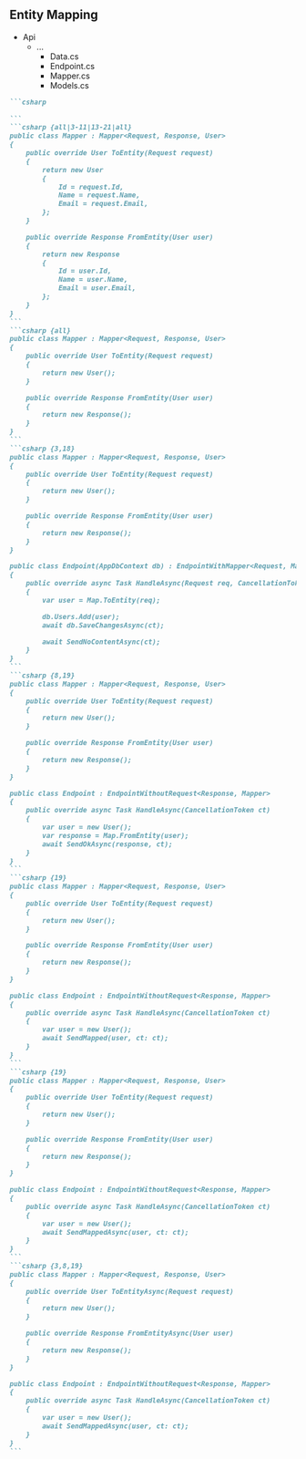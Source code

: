 <h2>Entity Mapping</h2>

<div class="endpoint-structure mt-4">
  <ul class="files">
    <li class="view-transition-files">
      <span><ProjectIcon />Api</span>
      <ul>
        <li>
          <span><FolderIcon />...</span>
            <ul>
              <li data-id="data"><span><CsharpIcon />Data.cs</span></li>
              <li data-id="endpoint"><span><CsharpIcon />Endpoint.cs</span></li>
              <li data-id="mapper" v-mark.circle="{ at: 1, color: 'orange', iterations: 1, animationDuration: 350 }"><span><CsharpIcon />Mapper.cs</span></li>
              <li data-id="models"><span><CsharpIcon />Models.cs</span></li>
            </ul>
        </li>
      </ul>
    </li>
  </ul>

````md magic-move { at: 1, maxHeight: '450px' }
```csharp
‎
```
```csharp {all|3-11|13-21|all}
public class Mapper : Mapper<Request, Response, User>
{
    public override User ToEntity(Request request)
    {
        return new User
        {
            Id = request.Id,
            Name = request.Name,
            Email = request.Email,
        };
    }

    public override Response FromEntity(User user)
    {
        return new Response
        {
            Id = user.Id,
            Name = user.Name,
            Email = user.Email,
        };
    }
}
```
```csharp {all}
public class Mapper : Mapper<Request, Response, User>
{
    public override User ToEntity(Request request)
    {
        return new User();
    }

    public override Response FromEntity(User user)
    {
        return new Response();
    }
}
```
```csharp {3,18}
public class Mapper : Mapper<Request, Response, User>
{
    public override User ToEntity(Request request)
    {
        return new User();
    }

    public override Response FromEntity(User user)
    {
        return new Response();
    }
}

public class Endpoint(AppDbContext db) : EndpointWithMapper<Request, Mapper>
{
    public override async Task HandleAsync(Request req, CancellationToken ct)
    {
        var user = Map.ToEntity(req);

        db.Users.Add(user);
        await db.SaveChangesAsync(ct);

        await SendNoContentAsync(ct);
    }
}
```
```csharp {8,19}
public class Mapper : Mapper<Request, Response, User>
{
    public override User ToEntity(Request request)
    {
        return new User();
    }

    public override Response FromEntity(User user)
    {
        return new Response();
    }
}

public class Endpoint : EndpointWithoutRequest<Response, Mapper>
{
    public override async Task HandleAsync(CancellationToken ct)
    {
        var user = new User();
        var response = Map.FromEntity(user);
        await SendOkAsync(response, ct);
    }
}
```
```csharp {19}
public class Mapper : Mapper<Request, Response, User>
{
    public override User ToEntity(Request request)
    {
        return new User();
    }

    public override Response FromEntity(User user)
    {
        return new Response();
    }
}

public class Endpoint : EndpointWithoutRequest<Response, Mapper>
{
    public override async Task HandleAsync(CancellationToken ct)
    {
        var user = new User();
        await SendMapped(user, ct: ct);
    }
}
```
```csharp {19}
public class Mapper : Mapper<Request, Response, User>
{
    public override User ToEntity(Request request)
    {
        return new User();
    }

    public override Response FromEntity(User user)
    {
        return new Response();
    }
}

public class Endpoint : EndpointWithoutRequest<Response, Mapper>
{
    public override async Task HandleAsync(CancellationToken ct)
    {
        var user = new User();
        await SendMappedAsync(user, ct: ct);
    }
}
```
```csharp {3,8,19}
public class Mapper : Mapper<Request, Response, User>
{
    public override User ToEntityAsync(Request request)
    {
        return new User();
    }

    public override Response FromEntityAsync(User user)
    {
        return new Response();
    }
}

public class Endpoint : EndpointWithoutRequest<Response, Mapper>
{
    public override async Task HandleAsync(CancellationToken ct)
    {
        var user = new User();
        await SendMappedAsync(user, ct: ct);
    }
}
```
````
</div>

<!--
The last thing we'll cover in terms of a basic endpoint are the wrappers that FastEndpoints gives us around mapping between our entities and their request or response DTOs.

[click] A `Mapper` file is often introduced, which holds some code that simply maps to [click] and from [click] our entity. [click]

I'll shrink those down to give us some extra room to work with. [click]

In the case of our request to entity mapping [click], it gives us the ability to simply call `ToEntity` to convert our request into the target entity.

For response mapping [click], we simply do the inverse of this, and call `FromEntity`.

FastEndpoints also gives us a `SendMapped` method [click] that we can use to return the mapped response DTO.

I've found this can be a little annoying though, as there's both sync and async mapping methods, and depending on whether you call `SendMapped` [click] or `SendMappedAsync` [click], you need to have overridden the correct methods.
-->
